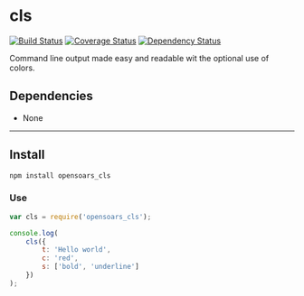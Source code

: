 cls
===

[![Build Status](http://img.shields.io/travis/opensoars/cls.svg?style=flat)](https://travis-ci.org/opensoars/cls)
[![Coverage Status](http://img.shields.io/coveralls/opensoars/cls.svg?style=flat)](https://coveralls.io/r/opensoars/cls)
[![Dependency Status](http://img.shields.io/gemnasium/opensoars/cls.svg?style=flat)](https://gemnasium.com/opensoars/cls)


Command line output made easy and readable wit the optional use of colors.

## Dependencies
* None

---

## Install
`npm install opensoars_cls`

### Use
```js
var cls = require('opensoars_cls');

console.log(
	cls({
		t: 'Hello world',
		c: 'red',
		s: ['bold', 'underline']
	})
);
```